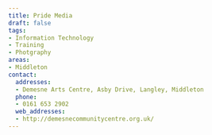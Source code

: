 ```yaml
---
title: Pride Media
draft: false
tags:
- Information Technology
- Training
- Photgraphy
areas:
- Middleton
contact:
  addresses:
  - Demesne Arts Centre, Asby Drive, Langley, Middleton
  phone:
  - 0161 653 2902
  web_addresses:
  - http://demesnecommunitycentre.org.uk/
---
```


